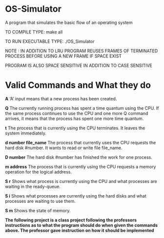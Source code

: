 # OS-Simulator
A program that simulates the basic flow of an operating system

 TO COMPILE TYPE: make all
 
 TO RUN EXECUTABLE TYPE: ./OS_Simulator

NOTE : IN ADDITION TO LRU PROGRAM REUSES FRAMES OF TERMINATED PROCESS BEFORE
       USING A NEW FRAME IF SPACE EXIST

PROGRAM IS ALSO SPACE SENSITIVE IN ADDITION TO CASE SENSITIVE

# Valid Commands and What they do 

**A**       ‘A’ input means that a new process has been created. 

**Q**       The currently running process has spent a time quantum using the CPU. If the same process continues to use the CPU and one more Q command arrives, it means that the process has spent one more time quantum.

**t**        The process that is currently using the CPU terminates. It leaves the system immediately. 

**d number file_name**      The process that currently uses the CPU requests the hard disk #number. It wants to read or write file file_name.

**D number**    The hard disk #number has finished the work for one process.

**m address**   The process that is currently using the CPU requests a memory operation for the logical address.

**S r**     Shows what process is currently using the CPU and what processes are waiting in the ready-queue. 

**S i**     Shows what processes are currently using the hard disks and what processes are waiting to use them. 

**S m**     Shows the state of memory. 


**The following project is a class project following the professors instructions as to  what the program should do when given the commands above. The professor gave instruction on how it should be implemented**
